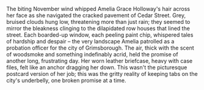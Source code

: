 The biting November wind whipped Amelia Grace Holloway's hair across her face as she navigated the cracked pavement of Cedar Street.  Grey, bruised clouds hung low, threatening more than just rain; they seemed to mirror the bleakness clinging to the dilapidated row houses that lined the street.  Each boarded-up window, each peeling paint chip, whispered tales of hardship and despair – the very landscape Amelia patrolled as a probation officer for the city of Grimsborough.  The air, thick with the scent of woodsmoke and something indefinably acrid, held the promise of another long, frustrating day.  Her worn leather briefcase, heavy with case files, felt like an anchor dragging her down.  This wasn't the picturesque postcard version of her job; this was the gritty reality of keeping tabs on the city's underbelly, one broken promise at a time.
